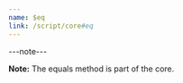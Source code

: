 ```yaml
---
name: $eq
link: /script/core#eq
---
```


---note---

**Note:** The equals method is part of the core.